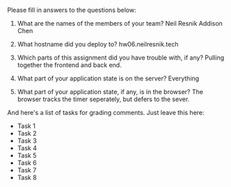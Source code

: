 Please fill in answers to the questions below:


1. What are the names of the members of your team?
Neil Resnik
Addison Chen


2. What hostname did you deploy to?
hw06.neilresnik.tech


3. Which parts of this assignment did you have trouble with, if any?
Pulling together the frontend and back end.


4. What part of your application state is on the server?
Everything


5. What part of your application state, if any, is in the browser?
The browser tracks the timer seperately, but defers to the sever.


And here's a list of tasks for grading comments. Just leave this here:
 - Task 1
 - Task 2
 - Task 3
 - Task 4
 - Task 5
 - Task 6
 - Task 7
 - Task 8
